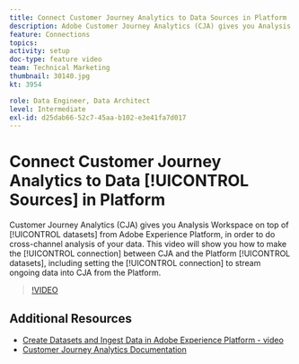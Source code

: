 ```yaml
---
title: Connect Customer Journey Analytics to Data Sources in Platform
description: Adobe Customer Journey Analytics (CJA) gives you Analysis Workspace on top of data sets from Adobe Experience Platform, in order to do cross-channel analysis of your data. This video will show you how to make the connection between CJA and the Platform data sets, including setting the connection to stream ongoing data into CJA from the Platform.
feature: Connections
topics: 
activity: setup
doc-type: feature video
team: Technical Marketing
thumbnail: 30140.jpg
kt: 3954

role: Data Engineer, Data Architect
level: Intermediate
exl-id: d25dab66-52c7-45aa-b102-e3e41fa7d017
---
```

# Connect Customer Journey Analytics to Data [!UICONTROL Sources] in Platform

Customer Journey Analytics (CJA) gives you Analysis Workspace on top of [!UICONTROL datasets] from Adobe Experience Platform, in order to do cross-channel analysis of your data. This video will show you how to make the [!UICONTROL connection] between CJA and the Platform [!UICONTROL datasets], including setting the [!UICONTROL connection] to stream ongoing data into CJA from the Platform.

>[!VIDEO](https://video.tv.adobe.com/v/30140/?quality=12&enable10seconds=on&speedcontrol=on)

## Additional Resources

* [Create Datasets and Ingest Data in Adobe Experience Platform - video](https://docs.adobe.com/content/help/en/platform-learn/tutorials/data-ingestion/create-datasets-and-ingest-data.html)
* [Customer Journey Analytics Documentation](https://docs.adobe.com/content/help/en/analytics-platform/using/cja-landing.html)
